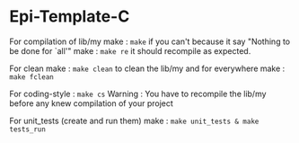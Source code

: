 # Epi-Template-C

For compilation of lib/my make : ```make``` if you can't because it say "Nothing to be done for `all'" make : ```make re``` it should recompile as expected.

For clean make : ```make clean``` to clean the lib/my and for everywhere make : ```make fclean```

For coding-style : ```make cs``` Warning : You have to recompile the lib/my before any knew compilation of your project

For unit_tests (create and run them) make : ```make unit_tests & make tests_run```